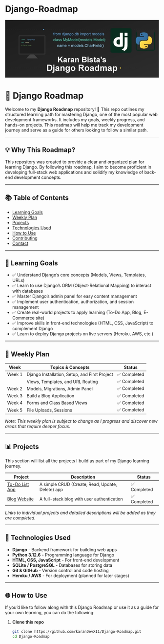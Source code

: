 # Django-Roadmap

![Project Logo](images/django-roadmap-banner.jpg)

# 📘 Django Roadmap

Welcome to my **Django Roadmap** repository! 🌟 This repo outlines my structured learning path for mastering Django, one of the most popular web development frameworks. It includes my goals, weekly progress, and hands-on projects. This roadmap will help me track my development journey and serve as a guide for others looking to follow a similar path.

---

## 💡 **Why This Roadmap?**

This repository was created to provide a clear and organized plan for learning Django. By following this roadmap, I aim to become proficient in developing full-stack web applications and solidify my knowledge of back-end development concepts.

---

## 📚 **Table of Contents**

- [Learning Goals](#-learning-goals)
- [Weekly Plan](#-weekly-plan)
- [Projects](#-projects)
- [Technologies Used](#-technologies-used)
- [How to Use](#-how-to-use)
- [Contributing](#-contributing)
- [Contact](#-contact)

---

## 🌟 **Learning Goals**

- ✅ Understand Django’s core concepts (Models, Views, Templates, URLs)
- ✅ Learn to use Django’s ORM (Object-Relational Mapping) to interact with databases
- ✅ Master Django’s admin panel for easy content management
- ✅ Implement user authentication, authorization, and session management
- ✅ Create real-world projects to apply learning (To-Do App, Blog, E-Commerce site)
- ✅ Improve skills in front-end technologies (HTML, CSS, JavaScript) to complement Django
- ✅ Learn to deploy Django projects on live servers (Heroku, AWS, etc.)

---

## 🔄 **Weekly Plan**

| **Week** | **Topics & Concepts**                         | **Status**   |
| -------- | --------------------------------------------- | ------------ |
| Week 1   | Django Installation, Setup, and First Project | ✅ Completed |
|          | Views, Templates, and URL Routing             | ✅ Completed |
| Week 2   | Models, Migrations, Admin Panel               | ✅ Completed |
| Week 3   | Build a Blog Application                      | ✅ Completed |
| Week 4   | Forms and Class Based Views                   | ✅ Completed |
| Week 5   | File Uploads, Sessions                        | ✅ Completed |

_Note: This weekly plan is subject to change as I progress and discover new areas that require deeper focus._

---

## 📊 **Projects**

This section will list all the projects I build as part of my Django learning journey.

| **Project**         | **Description**                                  | **Status**   |
| ------------------- | ------------------------------------------------ | ------------ |
| [To-Do List App](#) | A simple CRUD (Create, Read, Update, Delete) app | ✅ Completed |
| [Blog Website](#)   | A full-stack blog with user authentication       | ✅ Completed |

_Links to individual projects and detailed descriptions will be added as they are completed._

---

## 🔧 **Technologies Used**

- **Django** - Backend framework for building web apps
- **Python 3.12.6** - Programming language for Django
- **HTML, CSS, JavaScript** - For front-end development
- **SQLite / PostgreSQL** - Databases for storing data
- **Git & GitHub** - Version control and code hosting
- **Heroku / AWS** - For deployment (planned for later stages)

---

## 🌐 **How to Use**

If you’d like to follow along with this Django Roadmap or use it as a guide for your own learning, you can do the following:

1. **Clone this repo**
   ```bash
   git clone https://github.com/karanDevX11/Django-Roadmap.git
   cd Django-Roadmap
   ```
